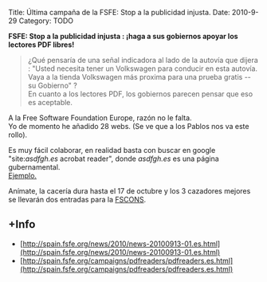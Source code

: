 Title: Última campaña de la FSFE: Stop a la publicidad injusta.
Date: 2010-9-29
Category: TODO

**FSFE: Stop a la publicidad injusta : ¡haga a sus gobiernos apoyar los lectores PDF libres!**

> ¿Qué pensaría de una señal indicadora al lado de la autovía que dijera : "Usted necesita tener un Volkswagen para conducir en esta
> autovía. Vaya a la tienda Volkswagen más proxima para una prueba gratis -- su Gobierno" ?  
> En cuanto a los lectores PDF, los gobiernos parecen pensar que eso es aceptable.

A la Free Software Foundation Europe, razón no le falta.  
Yo de momento he añadido 28 webs. (Se ve que a los Pablos nos va este rollo).

Es muy fácil colaborar, en realidad basta con buscar en google "site:*asdfgh.es* acrobat reader", donde *asdfgh.es* es una página
gubernamental.  
 [Ejemplo.](https://encrypted.google.com/search?hl=en&source=hp&biw=1280&bih=885&q=site:uma.es+acrobat+reader&aq=f&aqi=&oq=&gs_rfai=)

Anímate, la cacería dura hasta el 17 de octubre y los 3 cazadores mejores se llevarán dos entradas para la
[FSCONS](http://fsfe.org/events/fscons-2010.en.html).

## +Info
- [http://spain.fsfe.org/news/2010/news-20100913-01.es.html](http://spain.fsfe.org/news/2010/news-20100913-01.es.html)
- [http://spain.fsfe.org/campaigns/pdfreaders/pdfreaders.es.html](http://spain.fsfe.org/campaigns/pdfreaders/pdfreaders.es.html)
